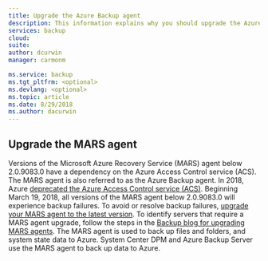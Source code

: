 ```yaml
---
title: Upgrade the Azure Backup agent
description: This information explains why you should upgrade the Azure Backup agent, and where to download the upgrade.
services: backup
cloud: 
suite: 
author: dcurwin
manager: carmonm

ms.service: backup
ms.tgt_pltfrm: <optional>
ms.devlang: <optional>
ms.topic: article
ms.date: 8/29/2018
ms.author: dacurwin
---
```


## Upgrade the MARS agent

Versions of the Microsoft Azure Recovery Service (MARS) agent below 2.0.9083.0 have a dependency on the Azure Access Control service (ACS). The MARS agent is also referred to as the Azure Backup agent. In 2018, Azure [deprecated the Azure Access Control service (ACS)](../articles/active-directory/azuread-dev/active-directory-acs-migration.md). Beginning March 19, 2018, all versions of the MARS agent below 2.0.9083.0 will experience backup failures. To avoid or resolve backup failures, [upgrade your MARS agent to the latest version](https://go.microsoft.com/fwlink/?linkid=229525). To identify servers that require a MARS agent upgrade, follow the steps in the [Backup blog for upgrading MARS agents](https://blogs.technet.microsoft.com/srinathv/2018/01/17/updating-azure-backup-agents/). The MARS agent is used to back up files and folders, and system state data to Azure. System Center DPM and Azure Backup Server use the MARS agent to back up data to Azure.
